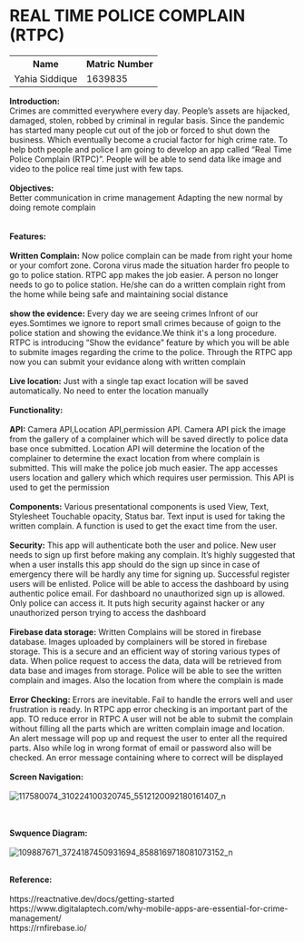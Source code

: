 # REAL TIME POLICE COMPLAIN (RTPC)

<table>
   <tr>
      <th><b>Name</b></th>
      <th><b>Matric Number</b></th>
    </tr> 
   <tr>
    <td>Yahia Siddique</td>
    <td>1639835</td>
  </tr>
 </table>

<b>Introduction:</b><br>
Crimes are committed everywhere every day. People’s assets are hijacked, damaged, stolen, robbed by criminal in regular basis. Since the pandemic has started many people cut out of the job or forced to shut down the business. Which eventually become a crucial factor for high crime rate. To help both people and police I am going to develop an app called “Real Time Police Complain (RTPC)”. People will be able to send data like image and video to the police real time just with few taps.
<br><br>
<b>Objectives:</b><br>
Better communication in crime management
Adapting the new normal by doing remote complain  
<br><br>
<b>Features:</b><br><br>
<b>Written Complain:</b> Now police complain can be made from right your home or your comfort zone. Corona virus made the situation harder fro people to go to police station. RTPC app  makes the job easier. A person no longer needs to go to police station. He/she can do a written complain right from the home while being safe and maintaining social distance
<br><br>
<b>show the evidence:</b> Every day we are seeing crimes Infront of our eyes.Somtimes we ignore to report small crimes because of goign to the police station and showing the evidance.We think it's a long procedure. RTPC is introducing “Show the evidance” feature by which you will be able to submite images regarding the crime to the police. Through the RTPC app now you can submit your evidance along with written complain
<br><br>
<b>Live location:</b> Just with a single tap exact location will be saved automatically. No need to enter the location manually
<br><br>
<b>Functionality:</b><br>
<br>
<b>API:</b> Camera API,Location API,permission API. Camera API pick the image from the gallery of a complainer which will be saved directly to police data base once submitted. Location API will determine the location of the complainer to determine the exact location from where complain is submitted. This will make the police job much easier. The app accesses users location and gallery which which requires user permission. This API is used to get the permission
<br><br>
<b>Components:</b> Various presentational components is used View, Text, Stylesheet Touchable opacity, Status bar. Text input is used for taking the written complain. A function is used to get the exact time from the user.
<br><br>
<b>Security:</b> This app will authenticate both the user and police. New user needs to sign up first before making any complain. It’s highly suggested that when a user installs this app should do the sign up since in case of emergency there will be hardly any time for signing up. Successful register users will be enlisted. Police will be able to access the dashboard by using authentic police email. For dashboard no unauthorized sign up is allowed. Only police can access it. It puts high security against hacker or any unauthorized person trying to access the dashboard
<br><br>
<b>Firebase data storage:</b> Written Complains will be stored in firebase database. Images uploaded by complainers will be stored in firebase storage. This is a secure and an efficient way of storing various types of data. When police request to access the data, data will be retrieved from data base and images from storage. Police will be able to see the written complain and images. Also the location from where the complain is made
<br><br>
<b>Error Checking:</b> Errors are inevitable. Fail to handle the errors well and user frustration is ready. In RTPC app error checking is an important part of the app. TO reduce error in RTPC  A user will not be able to submit the complain without filling all the parts which are written complain image and location. An alert message will pop up and request the user to enter all the required parts. Also while log in wrong format of email or password also will be checked. An error message containing where to correct will be displayed
<br><br>
<b>Screen Navigation:</b><br><br>
![117580074_310224100320745_5512120092180161407_n](https://user-images.githubusercontent.com/67378764/90308208-72118900-deff-11ea-8b2a-e260bdb3929d.jpg)


<br><br>
<b>Swquence Diagram:</b><br><br>
![109887671_3724187450931694_8588169718081073152_n](https://user-images.githubusercontent.com/67378764/88481635-72f96f80-cf7e-11ea-80ac-81437ebe7c46.jpg)

<br>
<b>Reference:</b><br><br>
https://reactnative.dev/docs/getting-started  <br>
https://www.digitalaptech.com/why-mobile-apps-are-essential-for-crime-management/ <br>
https://rnfirebase.io/ <br>


